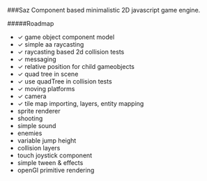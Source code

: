 ###Saz
Component based minimalistic 2D javascript game engine.

#####Roadmap 
* ✓ game object component model
* ✓ simple aa raycasting
* ✓ raycasting based 2d collision tests
* ✓ messaging
* ✓ relative position for child gameobjects
* ✓ quad tree in scene
* ✓ use quadTree in collision tests
* ✓ moving platforms
* ✓ camera
* ✓ tile map importing, layers, entity mapping
* sprite renderer
* shooting
* simple sound
* enemies
* variable jump height
* collision layers
* touch joystick component
* simple tween & effects
* openGl primitive rendering